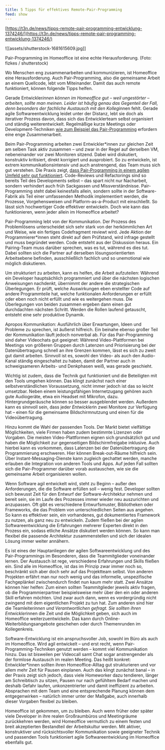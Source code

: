 ```yaml
---
title: 5 Tipps für effektives Remote-Pair-Programming
feed: show
---
```


[https://t3n.de/news/tipps-remote-pair-programming-entwicklung-1374246/](https://t3n.de/news/tipps-remote-pair-programming-entwicklung-1374246/)

![[assets/shutterstock-1681615609.jpg]]

Pair-Programming im Homeoffice ist eine echte Herausforderung. (Foto: fizkes / shutterstock)

Wo Menschen eng zusammenarbeiten und kommunizieren, ist Homeoffice eine Herausforderung. Auch Pair-Programming, also die gemeinsame Arbeit an einem Quellcode, lebt vom Miteinander. Damit das auch remote funktioniert, können folgende Tipps helfen.

Gerade Entwickler*innen können im Homeoffice gut – weil ungestörter – arbeiten, sollte man meinen. Leider ist häufig genau das Gegenteil der Fall, denn besonders der fachliche Austausch mit den Kolleg*innen fehlt. Gerade agile Softwareentwicklung leidet unter der Distanz, lebt sie doch als iterativer Prozess davon, dass sich das Entwicklerteam selbst organisiert und ständig weiterentwickelt. Regelmäßige kurze Meetings oder Development-Techniken [wie zum Beispiel das Pair-Programming](https://t3n.de/news/eigentlich-pair-programming-1088339/) erfordern eine enge Zusammenarbeit.

Beim Pair-Programming arbeiten zwei Entwickler*innen zur gleichen Zeit am selben Task aktiv zusammen – und zwar in der Regel auf derselben VM, nebeneinander vor zwei Monitoren sitzend. Dabei wird diskutiert, konstruktiv kritisiert, direkt korrigiert und ausprobiert. So zu entwickeln, ist extrem kommunikationsintensiv und auch anstrengend, das Team muss sich gut verstehen. Die Praxis zeigt, [dass Pair-Programming in einem agilen Umfeld sehr gut funktioniert](https://t3n.de/news/vw-pair-programming-926372/). Code-Reviews und Refactorings sind so bereits Teil des Developments selbst – das spart nicht nur Nacharbeit, sondern verhindert auch früh Sackgassen und Missverständnisse. Pair-Programming steht dabei keinesfalls allein, sondern sollte in der Software-Fabrik als Teil einer umfassenden Methodik implementiert werden, die Prozesse, Vorgehensweisen und Platform-as-a-Product mit einschließt. So lässt sich hochwertiger Code effektiver entwickeln. Doch wie kann das funktionieren, wenn jeder allein im Homeoffice arbeitet?

Pair-Programming lebt von der Kommunikation. Der Prozess des Problemlösens unterscheidet sich sehr stark von der herkömmlichen Art und Weise, wie ein fertiges Codefragment reviewt wird. Jede Aktion der Programmierer*innen steht direkt auf dem Prüfstand, wird infrage gestellt und muss begründet werden. Code entsteht aus der Diskussion heraus. Ein Pairing-Team muss darüber sprechen, was es tut, während es dies tut. Dabei sollten sich die Partner auf derselben lösungsorientierten Arbeitsebene befinden, ausschließlich fachlich und so unemotional wie möglich diskutieren.

Um strukturiert zu arbeiten, kann es helfen, die Arbeit aufzuteilen: Während ein Developer hauptsächlich programmiert und über die nächsten logischen Anweisungen nachdenkt, übernimmt der andere die strategischen Überlegungen. Er prüft, welche Auswirkungen eben erstellter Code auf andere Programmteile hat, welche funktionalen Anforderungen er erfüllt oder eben noch nicht erfüllt und wie es weitergehen muss. Die Überlegungen von beiden zusammen ergeben dann einen gut durchdachten nächsten Schritt. Werden die Rollen laufend getauscht, entsteht eine sehr produktive Dynamik.

Apropos Kommunikation: Ausführlich über Erwartungen, Ideen und Probleme zu sprechen, ist äußerst hilfreich. Ein beinahe ebenso großer Teil der Kommunikation läuft jedoch nonverbal ab. Für das Pair-Programming sind daher Videochats gut geeignet: Während Video-Plattformen bei Meetings von größeren Gruppen durch Latenzen und Priorisierung bei der Datenübertragung schnell an ihre Grenzen kommen, lässt es sich zu zweit gut damit arbeiten. Sinnvoll ist es, sowohl den Video- als auch den Audio-Kanal ständig eingeschaltet zu haben, damit der Partner auch in schweigsameren Arbeits- und Denkphasen weiß, was gerade geschieht.

Wichtig ist zudem, dass die Technik gut funktioniert und die Beteiligten mit den Tools umgehen können. Das klingt zunächst nach einer selbstverständlichen Voraussetzung, nicht immer jedoch ist das so leicht umsetzbar. Neben einem leistungsfähigen Internetzugang gehören auch gute Audiogeräte, etwa ein Headset mit Mikrofon, dazu. Hintergrundgeräusche können so besser ausgeblendet werden. Außerdem kann es sinnvoll sein, dass jede*r Entwickler*in zwei Monitore zur Verfügung hat – einen für die gemeinsame Bildschirmnutzung und einen für die Videoübertragung.

Hinzu kommt die Wahl der passenden Tools. Der Markt bietet vielfältige Möglichkeiten, viele Firmen haben zudem bestimmte Lizenzen oder Vorgaben. Die meisten Video-Plattformen eignen sich grundsätzlich gut und haben die Möglichkeit zur gegenseitigen Bildschirmfreigabe inklusive. Auch hierbei kann es vorkommen, dass Latenzen bei der Datenübertragung die Programmierung erschweren. Hier können Break-out-Räume hilfreich sein. Über Instant-Messaging-Dienste kann zugleich gechattet werden, manche erlauben die Integration von anderen Tools und Apps. Auf jeden Fall sollten sich die Pair-Programmer darüber vorab austauschen, wie sie die gemeinsame Arbeit organisieren wollen.

Wenn Software agil entwickelt wird, steht zu Beginn – außer den Anforderungen, die die Software erfüllen soll – wenig fest. Developer sollten sich bewusst Zeit für den Entwurf der Software-Architektur nehmen und bereit sein, sie im Laufe des Prozesses immer wieder neu auszurichten und anzupassen. Oft gibt es verschiedene Entwurfsmuster, Bibliotheken oder Frameworks, die das Problem von unterschiedlichen Seiten aus angehen. So kann es effektiver sein, ein vorhandenes, gut dokumentiertes Framework zu nutzen, als ganz neu zu entwickeln. Zudem fließen bei der agilen Softwareentwicklung die Erfahrungen mehrerer Experten direkt in den Prozess ein, sodass etliche Ansätze diskutiert werden können. So kann man flexibel die passende Architektur zusammenstellen und sich der idealen Lösung immer weiter annähern.

Es ist eines der Hauptanliegen der agilen Softwareentwicklung und des Pair-Programmings im Besonderen, dass die Teammitglieder voneinander lernen. Der Austausch ist rege, verschiedene Erfahrungen und Skills fließen ein. Sind alle im Homeoffice, ist das im Prinzip zwar immer noch so, beschränkt sich aber doch sehr auf das Projektteam selbst. Von anderen Projekten erfährt man nur noch wenig und das informelle, unspezifische Fachgeplänkel zwischendurch findet nun kaum mehr statt. Zwei Ansätze können hier helfen: Zum einen sollten Teammitglieder jeweils aktiv fragen, ob die Programmierpartner beispielsweise mehr über den ein oder anderen Skill erfahren möchten. Und zwar auch dann, wenn es vordergründig nicht zwingend mit dem eigentlichen Projekt zu tun hat. Zum anderen sind hier die Teamleiter*innen und Verantwortlichen gefragt. Sie sollten ihren Entwickler*innen die Zeit und die Möglichkeit geben, sich auch im Homeoffice weiterzuentwickeln. Das kann durch Online-Weiterbildungsangebote geschehen oder durch Themenrunden im Kollegenkreis.

Software-Entwicklung ist ein anspruchsvoller Job, sowohl im Büro als auch im Homeoffice. Wird agil entwickelt – und erst recht, wenn Pair-Programming-Techniken genutzt werden – kommt viel Kommunikation hinzu. Das ist bisweilen per Videocall samt Chat sogar anstrengender als der formlose Austausch im realen Meeting. Das heißt konkret: Entwickler*innen sollten ihren Homeoffice-Alltag gut strukturieren und vor allem mehr Zeit für Pausen einplanen. Auch das klingt zunächst banal – in der Praxis zeigt sich jedoch, dass viele Homeworker dazu tendieren, länger am Schreibtisch zu sitzen, Pausen nur nach gefühltem Bedarf machen und deshalb Gefahr laufen, unkonzentrierter und damit ineffizient zu arbeiten. Absprachen mit dem Team und eine entsprechende Planung können dem entgegenwirken – natürlich immer unter der Maßgabe, auch innerhalb dieser Vorgaben flexibel zu bleiben.

Homeoffice ist gekommen, um zu bleiben. Auch wenn früher oder später viele Developer in ihre realen Großraumbüros und Meetingräume zurückkehren werden, wird Homeoffice vermutlich zu einem festen und breit akzeptierten Bestandteil der Arbeitskultur werden. Mit aktiver, konstruktiver und rücksichtsvoller Kommunikation sowie geeigneter Technik und passenden Tools funktioniert agile Softwareentwicklung im Homeoffice ebenfalls gut.
